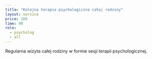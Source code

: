 ```yaml
---
title: "Kolejna terapia psychologiczna całej rodziny"
layout: service
price: 160
time: 90
role:
  - psycholog
  - all
---
```


Regularna wizyta całej rodziny w formie sesji terapii psychologicznej.